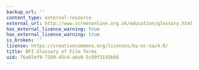 ```yaml
---
backup_url: ''
content_type: external-resource
external_url: http://www.screenonline.org.uk/education/glossary.html
has_external_licence_warning: true
has_external_license_warning: true
is_broken: ''
license: https://creativecommons.org/licenses/by-nc-sa/4.0/
title: BFI Glossary of Film Terms
uid: 76a07ef8-7199-45c4-a6e0-5c99f3145bb8
---
```

